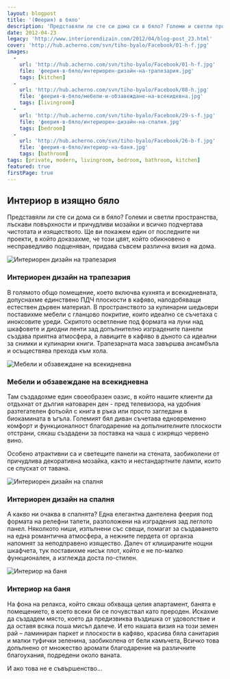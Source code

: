 ```yaml
---
layout: blogpost
title: '(Феерия) в бяло'
description: 'Представяли ли сте си дома си в бяло? Големи и светли пространства, лъскави повърхности и причудливи мозайки и всичко подчертава чистотата и изяществото. Ще ви покажем един от последните ни проекти, в който доказахме, че този цвят, който обикновено е несправедливо подценяван, придава съвсем различна визия на дома.'
date: 2012-04-23 
legacy: 'http://www.interiorendizain.com/2012/04/blog-post_23.html'
cover: 'http://hub.acherno.com/svn/tiho-byalo/Facebook/01-h-f.jpg'
images:
  -
    url: 'http://hub.acherno.com/svn/tiho-byalo/Facebook/01-h-f.jpg'
    file: 'феерия-в-бяло/интериорен-дизайн-на-трапезария.jpg'
    tags: [kitchen]
  -
    url: 'http://hub.acherno.com/svn/tiho-byalo/Facebook/08-h.jpg'
    file: 'феерия-в-бяло/мебели-и-обзавеждане-на-всекидевна.jpg'
    tags: [livingroom]
  -
    url: 'http://hub.acherno.com/svn/tiho-byalo/Facebook/29-s-f.jpg'
    file: 'феерия-в-бяло/интериорен-дизайн-на-спалня.jpg'
    tags: [bedroom]
  -
    url: 'http://hub.acherno.com/svn/tiho-byalo/Facebook/26-b-f.jpg'
    file: 'феерия-в-бяло/интериор-на-баня.jpg'
    tags: [bathroom]
tags: [private, modern, livingroom, bedroom, bathroom, kitchen]
featured: true
firstPage: true
---
```

## **Интериор** в изящно **бяло**
Представяли ли сте си дома си в бяло? Големи и светли пространства, лъскави повърхности и причудливи мозайки и всичко подчертава чистотата и изяществото. Ще ви покажем един от последните ни проекти, в който доказахме, че този цвят, който обикновено е несправедливо подценяван, придава съвсем различна визия на дома.

![Интериорен дизайн на трапезария](феерия-в-бяло/интериорен-дизайн-на-трапезария.jpg)
### Интериорен дизайн на **трапезария**

В голямото общо помещение, което включва кухнята и всекидневната, допуснахме единствено ПДЧ плоскости в кафяво, наподобяващи естествен дървен материал. В пространството за кулинарни шедьоври поставихме мебели с гланцово покритие, които идеално се съчетаха с иноксовите уреди. Скритото осветление под формата на луни над шкафовете и диодни ленти зад допълнително изградените панели създава приятна атмосфера, а лавиците в кафяво в дъното са идеални за снимки и кулинарни книги. Трапезарната маса завършва ансамбъла и осъществява прехода към хола.

![Мебели и обзавеждане на всекидневна](феерия-в-бяло/мебели-и-обзавеждане-на-всекидевна.jpg)
### Мебели и обзавеждане на **всекидневна**

Там създадохме един своеобразен оазис, в който нашите клиенти да отдъхнат от дългия натоварен ден - пред телевизора, на удобния разтегателен фотьойл с книга в ръка или просто загледани в биокамината в ъгъла. Големият бял диван съчетава едновременно комфорт и функционалност благодарение на допълнителните плоскости отстрани, сякаш създадени за поставка на чаша с изкрящо червено вино.

Особено атрактивни са и светещите панели на стената, заобиколени от причудлива декоративна мозайка, както и нестандартните лампи, които се спускат от тавана.

![Интериорен дизайн на спалня](феерия-в-бяло/интериорен-дизайн-на-спалня.jpg)
### Интериорен дизайн на **спалня**

А какво ни очаква в спалнята? Една елегантна дантелена феерия под формата на релефни тапети, разположени на изградения зад леглото панел. Няколкото ниши, изпълнени със свещи, помагат за създаването на една романтична атмосфера, а нежните пердета от органза напомнят за неподправено изящество. Далеч от клишираните нощни шкафчета, тук поставихме нисък плот, който е не по-малко функционален, а изглежда доста по-стилен.

![Интериор на баня](феерия-в-бяло/интериор-на-баня.jpg)
### Интериор на **баня**

На фона на релакса, който сякаш обхваща целия апартамент, банята е помещението, в което всеки би се почувствал като прероден. Искахме да създадем място, което да предизвиква въздишка от удоволствие и да оставя всяка лоша мисъл далече. И ето нашата визия на този земен рай – ламиниран паркет и плоскости в кафяво, красива бяла санитария и малки туфички зеленина, заобиколена от бели камъчета, Всичко това допълнено от множество аромати благодарение на различните благоухания, подредени около ваната.

И ако това не е съвършенство...